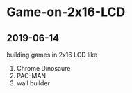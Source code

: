 # Game-on-2x16-LCD

## 2019-06-14
building games in 2x16 LCD like
1) Chrome Dinosaure
2) PAC-MAN
3) wall builder 
